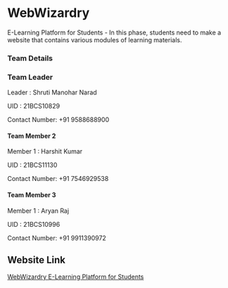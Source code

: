 # WebWizardry
E-Learning Platform for Students - In this phase, students need to make a website that contains various modules of learning materials.

### Team Details
### Team Leader
Leader : Shruti Manohar Narad

UID    : 21BCS10829

Contact Number: +91 9588688900

#### Team Member 2
Member 1 : Harshit Kumar

UID    : 21BCS11130

Contact Number: +91 7546929538

#### Team Member 3
Member 1 : Aryan Raj

UID    : 21BCS10996

Contact Number: +91 9911390972


## Website Link
[WebWizardry E-Learning Platform for Students](https://cerulean-sfogliatella-e4f3a8.netlify.app/)


